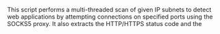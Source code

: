 This script performs a multi-threaded scan of given IP subnets to detect web applications by attempting connections on specified ports using the SOCKS5 proxy. It also extracts the HTTP/HTTPS status code and the <title> tag from the response if available

![results](https://github.com/user-attachments/assets/136603d8-61bb-4926-89af-1881ada69dbb)
